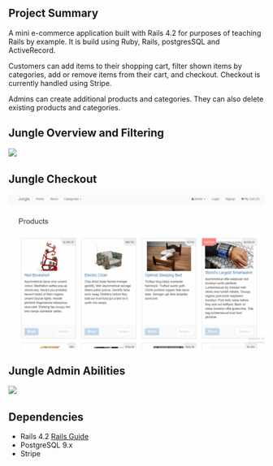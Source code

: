 ## Project Summary
A mini e-commerce application built with Rails 4.2 for purposes of teaching Rails by example. It is build using Ruby, Rails, postgresSQL and ActiveRecord.

Customers can add items to their shopping cart, filter shown items by categories, add or remove items from their cart, and checkout. Checkout is currently handled using Stripe.

Admins can create additional products and categories. They can also delete existing products and categories.

## Jungle Overview and Filtering
![](jungleFiltering.gif)

## Jungle Checkout
![](jungleCheckout.gif)

## Jungle Admin Abilities
![](jungleAdmin.gif)

## Dependencies

* Rails 4.2 [Rails Guide](http://guides.rubyonrails.org/v4.2/)
* PostgreSQL 9.x
* Stripe
